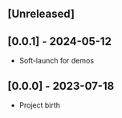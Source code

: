 ## [Unreleased]

## [0.0.1] - 2024-05-12

* Soft-launch for demos

## [0.0.0] - 2023-07-18

* Project birth
